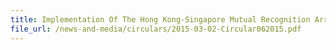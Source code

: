 ```yaml
---
title: Implementation Of The Hong Kong-Singapore Mutual Recognition Arrangement
file_url: /news-and-media/circulars/2015-03-02-Circular062015.pdf
---
```

